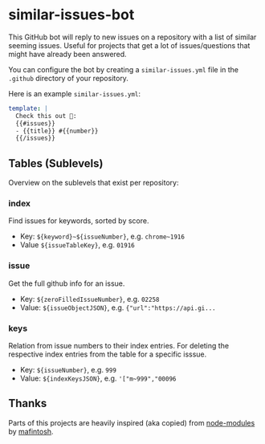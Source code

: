 # similar-issues-bot

This GitHub bot will reply to new issues on a repository with a list of
similar seeming issues. Useful for projects that get a lot of issues/questions
that might have already been answered.


You can configure the bot by creating a `similar-issues.yml` file in the `.github` directory
of your repository.

Here is an example `similar-issues.yml`:
```yml
template: |
  Check this out 🤖:
  {{#issues}}
  - {{title}} #{{number}}
  {{/issues}}
```


## Tables (Sublevels)

Overview on the sublevels that exist per repository:

### index

Find issues for keywords, sorted by score.

- Key: `${keyword}~${issueNumber}`, e.g. `chrome~1916`
- Value `${issueTableKey}`, e.g. `01916`

### issue

Get the full github info for an issue.

- Key: `${zeroFilledIssueNumber}`, e.g. `02258`
- Value: `${issueObjectJSON}`, e.g. `{"url":"https://api.gi...`

### keys

Relation from issue numbers to their index entries. For deleting the respective
index entries from the table for a specific isssue.

- Key: `${issueNumber}`, e.g. `999`
- Value: `${indexKeysJSON}`, e.g. `'["m~999","00096`

## Thanks

Parts of this projects are heavily inspired (aka copied) from [node-modules](https://github.com/mafintosh/node-modules)
by [mafintosh](https://github.com/mafintosh).
